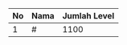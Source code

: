 | No | Nama            | Jumlah Level |
|----|-----------------|--------------|
| 1  | #    |    1100        |
